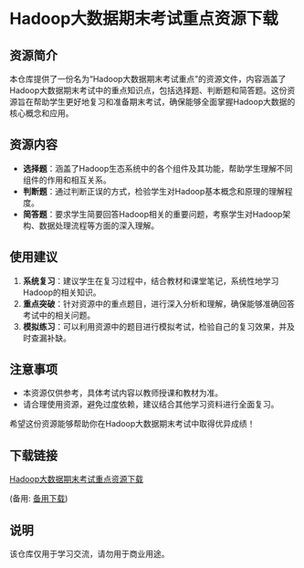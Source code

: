 # Hadoop大数据期末考试重点资源下载

## 资源简介
本仓库提供了一份名为“Hadoop大数据期末考试重点”的资源文件，内容涵盖了Hadoop大数据期末考试中的重点知识点，包括选择题、判断题和简答题。这份资源旨在帮助学生更好地复习和准备期末考试，确保能够全面掌握Hadoop大数据的核心概念和应用。

## 资源内容
- **选择题**：涵盖了Hadoop生态系统中的各个组件及其功能，帮助学生理解不同组件的作用和相互关系。
- **判断题**：通过判断正误的方式，检验学生对Hadoop基本概念和原理的理解程度。
- **简答题**：要求学生简要回答Hadoop相关的重要问题，考察学生对Hadoop架构、数据处理流程等方面的深入理解。

## 使用建议
1. **系统复习**：建议学生在复习过程中，结合教材和课堂笔记，系统性地学习Hadoop的相关知识。
2. **重点突破**：针对资源中的重点题目，进行深入分析和理解，确保能够准确回答考试中的相关问题。
3. **模拟练习**：可以利用资源中的题目进行模拟考试，检验自己的复习效果，并及时查漏补缺。

## 注意事项
- 本资源仅供参考，具体考试内容以教师授课和教材为准。
- 请合理使用资源，避免过度依赖，建议结合其他学习资料进行全面复习。

希望这份资源能够帮助你在Hadoop大数据期末考试中取得优异成绩！

## 下载链接
[Hadoop大数据期末考试重点资源下载](https://pan.quark.cn/s/eef912f88016) 

(备用: [备用下载](https://pan.baidu.com/s/1RWjsYDo1cnqq5CmlmCbhDQ?pwd=1234))

## 说明

该仓库仅用于学习交流，请勿用于商业用途。
